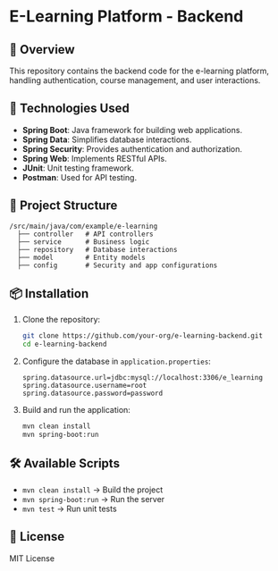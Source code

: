# E-Learning Platform - Backend

## 📌 Overview

This repository contains the backend code for the e-learning platform, handling authentication, course management, and user interactions.

## 🚀 Technologies Used

- **Spring Boot**: Java framework for building web applications.
- **Spring Data**: Simplifies database interactions.
- **Spring Security**: Provides authentication and authorization.
- **Spring Web**: Implements RESTful APIs.
- **JUnit**: Unit testing framework.
- **Postman**: Used for API testing.

## 📂 Project Structure

```
/src/main/java/com/example/e-learning
  ├── controller   # API controllers
  ├── service      # Business logic
  ├── repository   # Database interactions
  ├── model        # Entity models
  ├── config       # Security and app configurations
```

## 📦 Installation

1. Clone the repository:
   ```sh
   git clone https://github.com/your-org/e-learning-backend.git
   cd e-learning-backend
   ```
2. Configure the database in `application.properties`:

   ```
   spring.datasource.url=jdbc:mysql://localhost:3306/e_learning
   spring.datasource.username=root
   spring.datasource.password=password
   ```

3. Build and run the application:
   ```sh
   mvn clean install
   mvn spring-boot:run
   ```

## 🛠️ Available Scripts

- `mvn clean install` → Build the project
- `mvn spring-boot:run` → Run the server
- `mvn test` → Run unit tests

## 📜 License

MIT License
